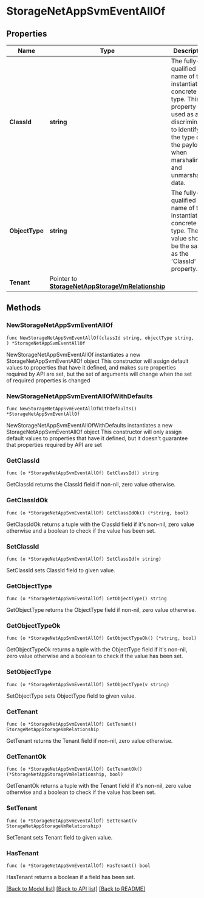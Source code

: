 # StorageNetAppSvmEventAllOf

## Properties

Name | Type | Description | Notes
------------ | ------------- | ------------- | -------------
**ClassId** | **string** | The fully-qualified name of the instantiated, concrete type. This property is used as a discriminator to identify the type of the payload when marshaling and unmarshaling data. | [default to "storage.NetAppSvmEvent"]
**ObjectType** | **string** | The fully-qualified name of the instantiated, concrete type. The value should be the same as the &#39;ClassId&#39; property. | [default to "storage.NetAppSvmEvent"]
**Tenant** | Pointer to [**StorageNetAppStorageVmRelationship**](StorageNetAppStorageVmRelationship.md) |  | [optional] 

## Methods

### NewStorageNetAppSvmEventAllOf

`func NewStorageNetAppSvmEventAllOf(classId string, objectType string, ) *StorageNetAppSvmEventAllOf`

NewStorageNetAppSvmEventAllOf instantiates a new StorageNetAppSvmEventAllOf object
This constructor will assign default values to properties that have it defined,
and makes sure properties required by API are set, but the set of arguments
will change when the set of required properties is changed

### NewStorageNetAppSvmEventAllOfWithDefaults

`func NewStorageNetAppSvmEventAllOfWithDefaults() *StorageNetAppSvmEventAllOf`

NewStorageNetAppSvmEventAllOfWithDefaults instantiates a new StorageNetAppSvmEventAllOf object
This constructor will only assign default values to properties that have it defined,
but it doesn't guarantee that properties required by API are set

### GetClassId

`func (o *StorageNetAppSvmEventAllOf) GetClassId() string`

GetClassId returns the ClassId field if non-nil, zero value otherwise.

### GetClassIdOk

`func (o *StorageNetAppSvmEventAllOf) GetClassIdOk() (*string, bool)`

GetClassIdOk returns a tuple with the ClassId field if it's non-nil, zero value otherwise
and a boolean to check if the value has been set.

### SetClassId

`func (o *StorageNetAppSvmEventAllOf) SetClassId(v string)`

SetClassId sets ClassId field to given value.


### GetObjectType

`func (o *StorageNetAppSvmEventAllOf) GetObjectType() string`

GetObjectType returns the ObjectType field if non-nil, zero value otherwise.

### GetObjectTypeOk

`func (o *StorageNetAppSvmEventAllOf) GetObjectTypeOk() (*string, bool)`

GetObjectTypeOk returns a tuple with the ObjectType field if it's non-nil, zero value otherwise
and a boolean to check if the value has been set.

### SetObjectType

`func (o *StorageNetAppSvmEventAllOf) SetObjectType(v string)`

SetObjectType sets ObjectType field to given value.


### GetTenant

`func (o *StorageNetAppSvmEventAllOf) GetTenant() StorageNetAppStorageVmRelationship`

GetTenant returns the Tenant field if non-nil, zero value otherwise.

### GetTenantOk

`func (o *StorageNetAppSvmEventAllOf) GetTenantOk() (*StorageNetAppStorageVmRelationship, bool)`

GetTenantOk returns a tuple with the Tenant field if it's non-nil, zero value otherwise
and a boolean to check if the value has been set.

### SetTenant

`func (o *StorageNetAppSvmEventAllOf) SetTenant(v StorageNetAppStorageVmRelationship)`

SetTenant sets Tenant field to given value.

### HasTenant

`func (o *StorageNetAppSvmEventAllOf) HasTenant() bool`

HasTenant returns a boolean if a field has been set.


[[Back to Model list]](../README.md#documentation-for-models) [[Back to API list]](../README.md#documentation-for-api-endpoints) [[Back to README]](../README.md)


